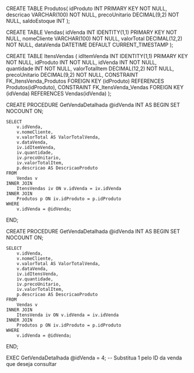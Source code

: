 CREATE TABLE Produtos(
    idProduto INT PRIMARY KEY NOT NULL,
    descricao VARCHAR(100) NOT NULL,
    precoUnitario DECIMAL(9,2) NOT NULL,
    saldoEstoque INT
);

CREATE TABLE Vendas(
    idVenda INT IDENTITY(1,1) PRIMARY KEY NOT NULL,
    nomeCliente VARCHAR(100) NOT NULL,
    valorTotal DECIMAL(12,2) NOT NULL,
    dataVenda DATETIME DEFAULT CURRENT_TIMESTAMP
);

 
CREATE TABLE ItensVendas (
    idItemVenda INT IDENTITY(1,1) PRIMARY KEY NOT NULL,
    idProduto INT NOT NULL, 
    idVenda INT NOT NULL,  
    quantidade INT NOT NULL,
    valorTotalItem DECIMAL(12,2) NOT NULL,
    precoUnitario DECIMAL(9,2) NOT NULL,
    CONSTRAINT FK_ItensVenda_Produtos FOREIGN KEY (idProduto) REFERENCES Produtos(idProduto),
    CONSTRAINT FK_ItensVenda_Vendas FOREIGN KEY (idVenda) REFERENCES Vendas(idVenda)
);





CREATE PROCEDURE GetVendaDetalhada
    @idVenda INT
AS
BEGIN
    SET NOCOUNT ON;

    SELECT 
        v.idVenda,
        v.nomeCliente,
        v.valorTotal AS ValorTotalVenda,
        v.dataVenda,
        iv.idItemVenda,
        iv.quantidade,
        iv.precoUnitario,
        iv.valorTotalItem,
        p.descricao AS DescricaoProduto
    FROM 
        Vendas v
    INNER JOIN 
        ItensVendas iv ON v.idVenda = iv.idVenda
    INNER JOIN 
        Produtos p ON iv.idProduto = p.idProduto
    WHERE 
        v.idVenda = @idVenda;
END;






CREATE PROCEDURE GetVendaDetalhada
    @idVenda INT
AS
BEGIN
    SET NOCOUNT ON;

    SELECT 
        v.idVenda,
        v.nomeCliente,
        v.valorTotal AS ValorTotalVenda,
        v.dataVenda,
        iv.idItensVenda,
        iv.quantidade,
        iv.precoUnitario,
        iv.valorTotalItem,
        p.descricao AS DescricaoProduto
    FROM 
        Vendas v
    INNER JOIN 
        ItensVenda iv ON v.idVenda = iv.idVenda
    INNER JOIN 
        Produtos p ON iv.idProduto = p.idProduto
    WHERE 
        v.idVenda = @idVenda;
END;


EXEC GetVendaDetalhada @idVenda = 4;  -- Substitua 1 pelo ID da venda que deseja consultar
